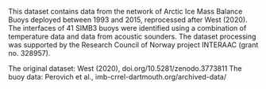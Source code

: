 This dataset contains data from the network of Arctic Ice Mass Balance Buoys deployed between 1993 and 2015, reprocessed after West (2020).
The interfaces of 41 SIMB3 buoys were identified using a combination of temperature data and data from acoustic sounders.
The dataset processing was supported by the Research Council of Norway project INTERAAC (grant no. 328957).

The original dataset: West (2020), doi.org/10.5281/zenodo.3773811
The buoy data: Perovich et al., imb-crrel-dartmouth.org/archived-data/
